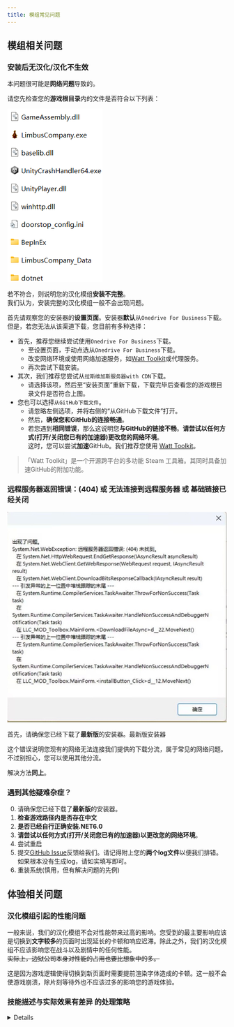 ```yaml
---
title: 模组常见问题
---
```


## 模组相关问题

### 安装后无汉化/汉化不生效
本问题很可能是**网络问题**导致的。

请您先检查您的**游戏根目录**内的文件是否符合以下列表：

![image](/img/page/BIEfiles.png)

若不符合，则说明您的汉化模组**安装不完整**。  
我们认为，安装完整的汉化模组一般不会出现问题。

首先请观察您的安装器的**设置页面**。安装器**默认**从```Onedrive For Business```下载。  
但是，若您无法从该渠道下载，您目前有多种选择：
- 首先，推荐您继续尝试使用```Onedrive For Business```下载。
  - 至设置页面，手动点选从```Onedrive For Business```下载。
  - 改变网络环境或使用网络加速服务，如[Watt Toolkit](https://steampp.net/)或代理服务。
  - 再次尝试下载安装。
- 其次，我们推荐您尝试从```拉斯维加斯服务器with CDN```下载。
  - 请选择该项，然后至“安装页面”重新下载，下载完毕后查看您的游戏根目录文件是否符合上图。
- 您也可以选择```从GitHub下载文件```。  
  - 请忽略左侧选项，并将右侧的“从GitHub下载文件”打开。
  - 然后，**确保您和GitHub的连接畅通**。
  - 若您遇到**相同错误**，那么这说明您**与GitHub的链接不畅**。**请尝试以任何方式(打开/关闭您已有的加速器)更改您的网络环境**。  
这时，您可以尝试**加速**GitHub。我们推荐您使用 [Watt Toolkit](https://steampp.net/)。
> 「Watt Toolkit」是一个开源跨平台的多功能 Steam 工具箱。其同时具备加速GitHub的附加功能。

### 远程服务器返回错误：(404) 或 无法连接到远程服务器 或 基础链接已经关闭
![image](/img/page/err404.jpg)

首先，请确保您已经下载了**最新版**的安装器。最新版安装器

这个错误说明您现有的网络无法连接我们提供的下载分流，属于常见的网络问题。不过别担心，您可以使用其他分流。

解决方法**同上**。

### 遇到其他疑难杂症？
0. 请确保您已经下载了**最新版**的安装器。
1. **检查游戏路径内是否存在中文**
2. **是否已经自行正确安装.NET6.0**
3. **请尝试以任何方式(打开/关闭您已有的加速器)以更改您的网络环境**。
4. 尝试重启
5. 提交[GitHub Issue](https://github.com/LocalizeLimbusCompany/LocalizeLimbusCompany/issues)反馈给我们。请记得附上您的**两个log文件**以便我们排错。如果根本没有生成log，请如实填写即可。
6. 重装系统(慎用，但有解决问题的先例)

## 体验相关问题
<!--
### 汉化文字不完整——口口口
导致汉化文字不完整的原因仅有字库安装不正确这一唯一原因。字库是您在Mods文件夹下找到的tmpchinesefont文件。

您可以：
- 在确保网路通畅的情况下重启MelonLoader，使其自行完成配置。
- 检查您的字库是否存在未更新的新版本。
- 手动或自动重装tmpchinesefont。您可至[Release](https://github.com/LocalizeLimbusCompany/LLC_ChineseFontAsset/releases)获取最新版的字库文件。

如果您发现这个错误并没有大范围出现，而是在特定位置的**不**常用字出现了该问题，这很可能是我们的字库缺失了所需字体。这个问题仅能由我们解决，也一般会在您反馈后的下一个版本修复。如果您希望向我们反馈任何字库问题，请至[字库Issues](https://github.com/LocalizeLimbusCompany/LLC_ChineseFontAsset/issues)提交一个新的Issue，简短叙述您缺失字体的位置和其前后的文本(最好有截图)来帮助我们查找该字。  
如果您不方便使用GitHub，试试[联系我们](https://www.zeroasso.top/docs/callus)！
-->

### 汉化模组引起的性能问题
一般来说，我们的汉化模组不会对性能带来过高的影响。您受到的最主要影响应该是切换到**文字较多**的页面时出现延长的卡顿和响应迟滞。除此之外，我们的汉化模组不应该影响您在战斗以及剧情中的任何性能。  
~~实际上，边狱公司本身对性能的占用也要比想象中的多。~~

这是因为游戏逻辑使得切换到新页面时需要提前渲染字体造成的卡顿。这一般不会使游戏崩溃，除片刻等待外也不应该过多的影响您的游戏体验。

### 技能描述与实际效果有差异 的处理策略
<details>

![image](/img/page/diffStrat.png)
</details>
